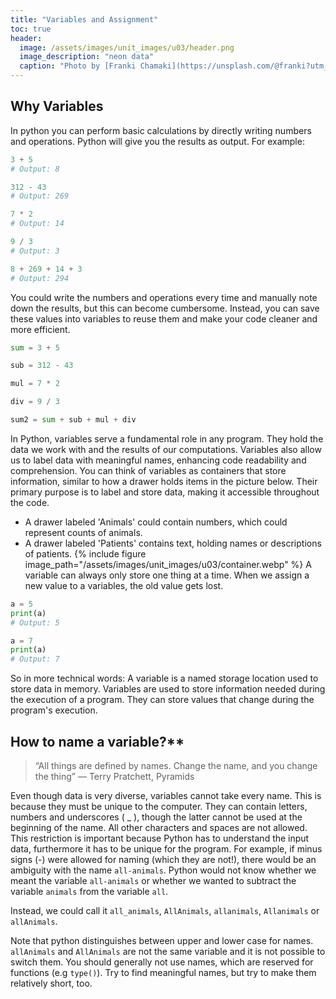 ```yaml
---
title: "Variables and Assignment"
toc: true
header:
  image: /assets/images/unit_images/u03/header.png
  image_description: "neon data"
  caption: "Photo by [Franki Chamaki](https://unsplash.com/@franki?utm_source=unsplash&amp;utm_medium=referral&amp;utm_content=creditCopyText) [from unsplash](https://unsplash.com/s/photos/data?utm_source=unsplash&amp;utm_medium=referral&amp;utm_content=creditCopyText)"
---
```


<!--more-->

## Why Variables
In python you can perform basic calculations by directly writing numbers and operations. Python will give you the results as output. For example:
```python
3 + 5
# Output: 8

312 - 43
# Output: 269

7 * 2
# Output: 14

9 / 3
# Output: 3

8 + 269 + 14 + 3
# Output: 294
```
You could write the numbers and operations every time and manually note down the results, but this can become cumbersome. Instead, you can save these values into variables to reuse them and make your code cleaner and more efficient.

```python
sum = 3 + 5

sub = 312 - 43

mul = 7 * 2

div = 9 / 3

sum2 = sum + sub + mul + div
```

In Python, variables serve a fundamental role in any program. They hold the data we work with and the results of our computations. Variables also allow us to label data with meaningful names, enhancing code readability and comprehension. You can think of variables as containers that store information, similar to how a drawer holds items in the picture below. Their primary purpose is to label and store data, making it accessible throughout the code. 
- A drawer labeled 'Animals' could contain numbers, which could represent counts of animals.
- A drawer labeled 'Patients' contains text, holding names or descriptions of patients.
{% include figure image_path="/assets/images/unit_images/u03/container.webp" %}
 A variable can always only store one thing at a time. When we assign a new value to a variables, the old value gets lost.
 ```python
 a = 5
 print(a)
 # Output: 5

 a = 7
 print(a)
 # Output: 7
 ```
 So in more technical words: A variable is a named storage location used to store data in memory. Variables are used to store information needed during the execution of a program. They can store values that change during the program's execution.

## How to name a variable?**

> “All things are defined by names. Change the name, and you change the thing” — Terry Pratchett, Pyramids

Even though data is very diverse, variables cannot take every name. This is because they must be unique to the computer. They can contain letters, numbers and underscores ( _ ), though the latter cannot be used at the beginning of the name. All other characters and spaces are not allowed. This restriction is important because Python has to understand the input data, furthermore it has to be unique for the program. For example, if minus signs (-) were allowed for naming (which they are not!), there would be an ambiguity with the name `all-animals`. Python would not know whether we meant the variable `all-animals` or whether we wanted to subtract the variable `animals` from the variable `all`.

Instead, we could call it `all_animals`, `AllAnimals`, `allanimals`, `Allanimals` or `allAnimals`.

Note that python distinguishes between upper and lower case for names. `allAnimals` and `AllAnimals` are not the same variable and it is not possible to switch them.
You should generally not use names, which are reserved for functions (e.g `type()`). Try to find meaningful names, but try to make them relatively short, too.

